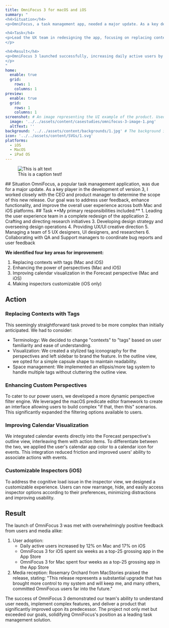 ```yaml
---
title: OmniFocus 3 for macOS and iOS
summary: "
<h4>Situation</h4>
<p>OmniFocus, a task management app, needed a major update. As a key developer for version 3, I worked with the CEO and product manager to improve functionality and user experience across Mac and iOS platforms.</p>

<h4>Task</h4>
<p>Lead the UX team in redesigning the app, focusing on replacing contexts with tags, enhancing perspectives, improving calendar visualization, and making inspectors customizable on iOS.
</p>

<h4>Result</h4>  
<p>OmniFocus 3 launched successfully, increasing daily active users by 12% on Mac and 17% on iOS. It spent weeks as a top-25 grossing app in the App Store for both platforms, receiving positive feedback from users and media, solidifying its position as a leading task management solution.
</p>
"
home:
  enable: true
  grid:
    rows: 1
    columns: 1
preview:
  enable: true
  grid:
    rows: 1
    columns: 1
screenshot: # An image representing the UI example of the product. Used in preview cards
  image: '../../assets/content/casestudies/omnifocus-3-image-1.png'
  altText: ''
background: '../../assets/content/backgrounds/1.jpg' # The background image used for preview cards
icon: '../../assets/content/SVGs/1.svg'
platforms:
  - iOS
  - MacOS
  - iPad OS
---
```

<figure>
  <img src="../assets/content/casestudies/omnifocus-3-image-1.png" alt="This is alt text"/>
  <figcaption>This is a caption test! </figcaption>
</figure>
## Situation
OmniFocus, a popular task management application, was due for a major update. As a key player in the development of version 3, I worked closely with the CEO and product manager to determine the scope of this new release. Our goal was to address user feedback, enhance functionality, and improve the overall user experience across both Mac and iOS platforms.
## Task
**My primary responsibilities included:**
1. Leading the user experience team in a complete redesign of the application
2. Crafting and directing research initiatives
3. Developing design strategy and overseeing design operations
4. Providing UX/UI creative direction
5. Managing a team of 5 UX designers, UI designers, and researchers
6. Collaborating with QA and Support managers to coordinate bug reports and user feedback

**We identified four key areas for improvement:**
1. Replacing contexts with tags (Mac and iOS)
2. Enhancing the power of perspectives (Mac and iOS)
3. Improving calendar visualization in the Forecast perspective (Mac and iOS)
4. Making inspectors customizable (iOS only)
## Action
### Replacing Contexts with Tags
This seemingly straightforward task proved to be more complex than initially anticipated. We had to consider:
- Terminology: We decided to change "contexts" to "tags" based on user familiarity and ease of understanding.
- Visualization: We created a stylized tag iconography for the perspectives and left sidebar to brand the feature. In the outline view, we opted for a simple capsule shape to maintain readability.
- Space management: We implemented an ellipsis/more tag system to handle multiple tags without cluttering the outline view.
### Enhancing Custom Perspectives
To cater to our power users, we developed a more dynamic perspective filter engine. We leveraged the macOS predicate editor framework to create an interface allowing users to build complex "if that, then this" scenarios. This significantly expanded the filtering options available to users.
### Improving Calendar Visualization
We integrated calendar events directly into the Forecast perspective's outline view, interleaving them with action items. To differentiate between the two, we applied the user's calendar app color to a calendar icon for events. This integration reduced friction and improved users' ability to associate actions with events.
### Customizable Inspectors (iOS)
To address the cognitive load issue in the inspector view, we designed a customizable experience. Users can now rearrange, hide, and easily access inspector options according to their preferences, minimizing distractions and improving usability.
## Result
The launch of OmniFocus 3 was met with overwhelmingly positive feedback from users and media alike:
1. User adoption:
   - Daily active users increased by 12% on Mac and 17% on iOS
   - OmniFocus 3 for iOS spent six weeks as a top-25 grossing app in the App Store
   - OmniFocus 3 for Mac spent four weeks as a top-25 grossing app in the App Store
2. Media reception:
   Rosemary Orchard from MacStories praised the release, stating: "This release represents a substantial upgrade that has brought more control to my system and will keep me, and many others, committed OmniFocus users far into the future."

The success of OmniFocus 3 demonstrated our team's ability to understand user needs, implement complex features, and deliver a product that significantly improved upon its predecessor. The project not only met but exceeded our goals, solidifying OmniFocus's position as a leading task management solution.
